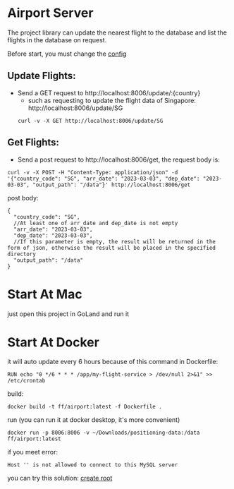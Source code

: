 # Airport Server
The project library can update the nearest flight to the database and list the flights in the database on request.

Before start, you must change the [config](./cmd/config.yaml)

## Update Flights:
* Send a GET request to http://localhost:8006/update/:{country}
  * such as requesting to update the flight data of Singapore: http://localhost:8006/update/SG
  ```
  curl -v -X GET http://localhost:8006/update/SG
  ```
## Get Flights:
* Send a post request to http://localhost:8006/get, the request body is:
```
curl -v -X POST -H "Content-Type: application/json" -d '{"country_code": "SG", "arr_date": "2023-03-03", "dep_date": "2023-03-03", "output_path": "/data"}' http://localhost:8006/get 
```
post body:
```
{
  "country_code": "SG",
  //At least one of arr_date and dep_date is not empty
  "arr_date": "2023-03-03", 
  "dep_date": "2023-03-03",
  //If this parameter is empty, the result will be returned in the form of json, otherwise the result will be placed in the specified directory
  "output_path": "/data" 
}
```
# Start At Mac
just open this project in GoLand and run it

# Start At Docker
it will auto update every 6 hours because of this command in Dockerfile:
```
RUN echo "0 */6 * * * /app/my-flight-service > /dev/null 2>&1" >> /etc/crontab
```
build:
```
docker build -t ff/airport:latest -f Dockerfile .
```
run (you can run it at docker desktop, it's more convenient)
```
docker run -p 8006:8006 -v ~/Downloads/positioning-data:/data ff/airport:latest
```
if you meet error:
```
Host '' is not allowed to connect to this MySQL server
```
you can try this solution: [create root](./airport-service/module/airports/sql/create-root.sql)


